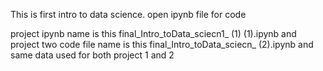 This is first intro to data science. open ipynb file for code

project ipynb name is this final_Intro_toData_sciecn1_ (1) (1).ipynb and project two code file name is this final_Intro_toData_sciecn_ (2).ipynb   and same data used for both project 1 and 2
